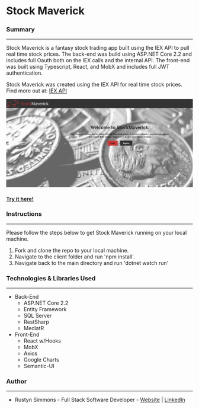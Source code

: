 # Stock Maverick

### Summary
---
Stock Maverick is a fantasy stock trading app built using the IEX API to pull real time stock prices. 
The back-end was build using ASP.NET Core 2.2 and includes full Oauth both on the IEX calls and the internal API. 
The front-end was built using Typescript, React, and MobX and includes full JWT authentication.  

Stock Maverick was created using the IEX API for real time stock prices. Find more out at: [IEX API](https://iexcloud.io/docs/api/)

![ScoreReceiver Screenshot](https://github.com/Rmckays/StockMaverick/blob/master/Images/StockmavHome.JPG)

#### [Try it here!](https://stockmaverick.azurewebsites.net/)

### Instructions
---
Please follow the steps below to get Stock Maverick running on your local machine.
1. Fork and clone the repo to your local machine.
1. Navigate to the client folder and run 'npm install'.
1. Navigate back to the main directory and run 'dotnet watch run'



### Technologies & Libraries Used
---
* Back-End
    * ASP.NET Core 2.2
    * Entity Framework
    * SQL Server
    * RestSharp
    * MediatR
* Front-End
    * React w/Hooks
    * MobX
    * Axios
    * Google Charts
    * Semantic-UI


### Author
---
* Rustyn Simmons - Full Stack Software Developer - [Website](https://www.rustynsimmons.com) | [LinkedIn](https://www.linkedin.com/in/rustyn-simmons-851a9253/)
